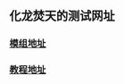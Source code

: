 ## 化龙焚天的测试网址
### <b><a href="https://chemistry-dragon-burning-heaven.github.io/hlftmod.github.io/MOD.html">模组地址</a><b>
### <b><a href="https://github.com/Chemistry-dragon-Burning-heaven/hlftmod.github.io/wiki">教程地址</a><b>
